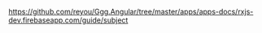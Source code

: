 https://github.com/reyou/Ggg.Angular/tree/master/apps/apps-docs/rxjs-dev.firebaseapp.com/guide/subject
